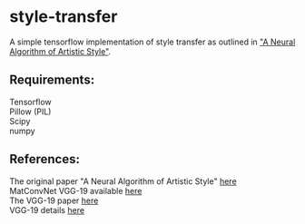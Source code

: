 # style-transfer

A simple tensorflow implementation of style transfer as outlined in ["A Neural Algorithm of Artistic Style"](https://arxiv.org/abs/1508.06576).  

## Requirements:

Tensorflow  
Pillow (PIL)  
Scipy  
numpy

## References:
The original paper "A Neural Algorithm of Artistic Style" [here](https://arxiv.org/abs/1508.06576)    
MatConvNet VGG-19 available [here](http://www.vlfeat.org/matconvnet/pretrained/#downloading-the-pre-trained-models)  
The VGG-19 paper [here](https://arxiv.org/abs/1409.1556)  
VGG-19 details [here](https://gist.github.com/ksimonyan/3785162f95cd2d5fee77#file-readme-md)
